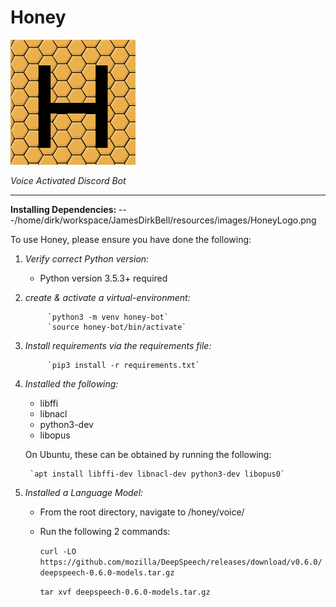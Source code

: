 # **Honey**
![honey](resources/images/HoneyLogo.png)

*Voice Activated Discord Bot*
___


**Installing Dependencies:**
---/home/dirk/workspace/JamesDirkBell/resources/images/HoneyLogo.png

To use Honey, please ensure you have done the following:

1. *Verify correct Python version:*
	* Python version 3.5.3+ required

2. *create & activate a virtual-environment:*

			`python3 -m venv honey-bot`
			`source honey-bot/bin/activate`

3. *Install requirements via the requirements file:*
	
			`pip3 install -r requirements.txt`

4. *Installed the following:*
	* libffi
	* libnacl
	* python3-dev
	* libopus

	On Ubuntu, these can be obtained by running the following:

		`apt install libffi-dev libnacl-dev python3-dev libopus0`

5. *Installed a Language Model:*
	
	* From the root directory, navigate to /honey/voice/
	* Run the following 2 commands:

		`curl -LO https://github.com/mozilla/DeepSpeech/releases/download/v0.6.0/deepspeech-0.6.0-models.tar.gz`
		
		`tar xvf deepspeech-0.6.0-models.tar.gz`

